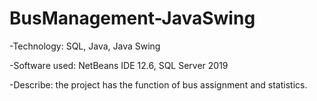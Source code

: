 # BusManagement-JavaSwing

-Technology: SQL, Java, Java Swing
             
-Software used: NetBeans IDE 12.6, SQL Server 2019

-Describe: the project has the function of bus assignment and statistics.
